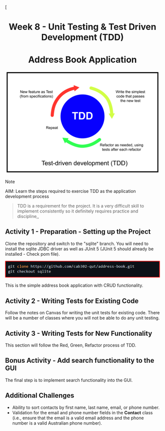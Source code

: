 [<h1 align="center">Week 8 - Unit Testing & Test Driven Development (TDD)</h1>

<h1 align="center">Address Book Application</h1>

![Image of Test Driven Development Cycle](/images/AdobeStock_656534510.jpeg)

> [!NOTE]
AIM: Learn the steps required to exercise TDD as the application development process
> TDD is a requirement for the project. It is a very difficult skill to implement consistently so it definitely requires practice and discipline,,

## Activity 1 - Preparation - Setting up the Project

Clone the repository and switch to the "sqlite" branch. You will need to install the sqlite JDBC driver as well as JUnit 5 (JUnit 5 should already be installed - Check pom file).

![Clone repo instructions command](/images/clonerepo8.png)

This is the simple address book application with CRUD functionality.


## Activity 2 - Writing Tests for Existing Code
Follow the notes on Canvas for writing the unit tests for existing code. There will be a number of classes where you will not be able to do any unit testing.

## Activity 3 - Writing Tests for New Functionality
This section will follow the Red, Green, Refactor process of TDD.

## Bonus Activity - Add search functionality to the GUI
The final step is to implement search functionality into the GUI.

## Additional Challenges
+ Ability to sort contacts by first name, last name, email, or phone number.
+ Validation for the email and phone number fields in the **Contact** class (i.e., ensure that the email is a valid email address and the phone number is a valid Australian phone number).
